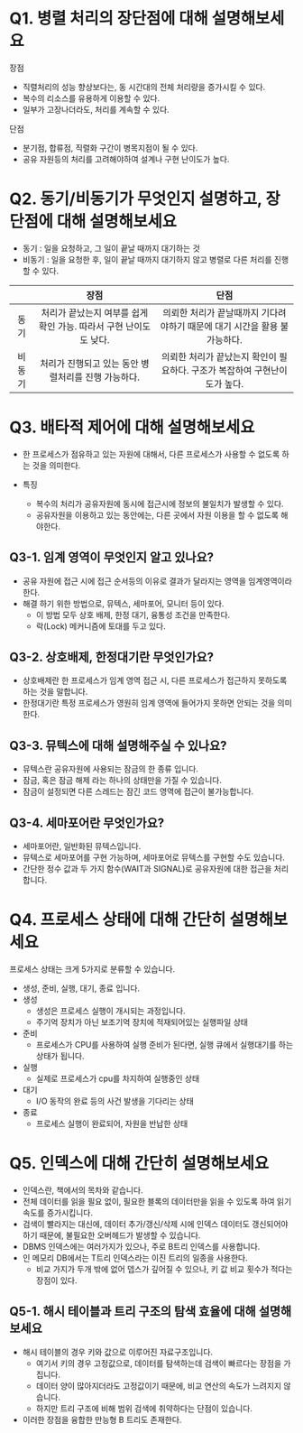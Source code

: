 # Q1. 병렬 처리의 장단점에 대해 설명해보세요
장점
- 직렬처리의 성능 향상보다는, 동 시간대의 전체 처리량을 증가시킬 수 있다.
- 복수의 리소스를 유용하게 이용할 수 있다.
- 일부가 고장나더라도, 처리를 계속할 수 있다.

단점
- 분기점, 합류점, 직렬화 구간이 병목지점이 될 수 있다.
- 공유 자원등의 처리를 고려해야하여 설계나 구현 난이도가 높다.

# Q2. 동기/비동기가 무엇인지 설명하고, 장단점에 대해 설명해보세요
- 동기 : 일을 요청하고, 그 일이 끝날 때까지 대기하는 것
- 비동기 : 일을 요청한 후, 일이 끝날 때까지 대기하지 않고 병렬로 다른 처리를 진행할 수 있다.

||장점|단점|
|:---:|:---:|:---:|
|동기|처리가 끝났는지 여부를 쉽게 확인 가능. 따라서 구현 난이도도 낮다.|의뢰한 처리가 끝날때까지 기다려야하기 때문에 대기 시간을 활용 불가능하다.|
|비동기|처리가 진행되고 있는 동안 병렬처리를 진행 가능하다.|의뢰한 처리가 끝났는지 확인이 필요하다. 구조가 복잡하여 구현난이도가 높다.|

# Q3. 배타적 제어에 대해 설명해보세요
- 한 프로세스가 점유하고 있는 자원에 대해서, 다른 프로세스가 사용할 수 없도록 하는 것을 의미한다.

- 특징
    - 복수의 처리가 공유자원에 동시에 접근시에 정보의 불일치가 발생할 수 있다.
    - 공유자원을 이용하고 있는 동안에는, 다른 곳에서 자원 이용을 할 수 없도록 해야한다.

## Q3-1. 임계 영역이 무엇인지 알고 있나요?
- 공유 자원에 접근 시에 접근 순서등의 이유로 결과가 달라지는 영역을 임계영역이라 한다.
- 해결 하기 위한 방법으로, 뮤텍스, 세마포어, 모니터 등이 있다.
    - 이 방법 모두 상호 배제, 한정 대기, 융통성 조건을 만족한다.
    - 락(Lock) 메커니즘에 토대를 두고 있다.

## Q3-2. 상호배제, 한정대기란 무엇인가요?
- 상호배제란 한 프로세스가 임계 영역 접근 시, 다른 프로세스가 접근하지 못하도록 하는 것을 말합니다.
- 한정대기란 특정 프로세스가 영원히 임계 영역에 들어가지 못하면 안되는 것을 의미한다.

## Q3-3. 뮤텍스에 대해 설명해주실 수 있나요?
- 뮤텍스란 공유자원에 사용되는 잠금의 한 종류 입니다.
- 잠금, 혹은 잠금 해제 라는 하나의 상태만을 가질 수 있습니다.
- 잠금이 설정되면 다른 스레드는 잠긴 코드 영역에 접근이 불가능합니다.

## Q3-4. 세마포어란 무엇인가요?
- 세마포어란, 일반화된 뮤텍스입니다.
- 뮤텍스로 세마포어를 구현 가능하며, 세마포어로 뮤텍스를 구현할 수도 있습니다.
- 간단한 정수 값과 두 가지 함수(WAIT과 SIGNAL)로 공유자원에 대한 접근을 처리합니다.

# Q4. 프로세스 상태에 대해 간단히 설명해보세요
프로세스 상태는 크게 5가지로 분류할 수 있습니다.
- 생성, 준비, 실행, 대기, 종료 입니다.
- 생성
    - 생성은 프로세스 실행이 개시되는 과정입니다.
    - 주기억 장치가 아닌 보조기억 장치에 적재되어있는 실행파일 상태
- 준비
    - 프로세스가 CPU를 사용하여 실행 준비가 된다면, 실행 큐에서 실행대기를 하는 상태가 됩니다.
- 실행
    - 실제로 프로세스가 cpu를 차지하여 실행중인 상태
- 대기
    - I/O 동작의 완료 등의 사건 발생을 기다리는 상태
- 종료
    - 프로세스 실행이 완료되어, 자원을 반납한 상태

# Q5. 인덱스에 대해 간단히 설명해보세요
- 인덱스란, 책에서의 목차와 같습니다.
- 전체 데이터를 읽을 필요 없이, 필요한 블록의 데이터만을 읽을 수 있도록 하여 읽기 속도를 증가시킵니다.
- 검색이 빨라지는 대신에, 데이터 추가/갱신/삭제 시에 인덱스 데이터도 갱신되어야 하기 때문에, 불필요한 오버헤드가 발생할 수 있습니다.
- DBMS 인덱스에는 여러가지가 있으나, 주로 B트리 인덱스를 사용합니다.
- 인 메모리 DB에서는 T트리 인덱스라는 이진 트리의 일종을 사용한다.
    - 비교 가지가 두개 밖에 없어 뎁스가 깊어질 수 있으나, 키 값 비교 횟수가 적다는 장점이 있다.

## Q5-1. 해시 테이블과 트리 구조의 탐색 효율에 대해 설명해보세요
- 해시 테이블의 경우 키와 값으로 이루어진 자료구조입니다.
    - 여기서 키의 경우 고정값으로, 데이터를 탐색하는데 검색이 빠르다는 장점을 가집니다.
    - 데이터 양이 많아지더라도 고정값이기 때문에, 비교 연산의 속도가 느려지지 않습니다.
    - 하지만 트리 구조에 비해 범위 검색에 취약하다는 단점이 있습니다.
- 이러한 장점을 융합한 만능형 B 트리도 존재한다.